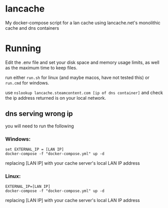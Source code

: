 # lancache
My docker-compose script for a lan cache using lancache.net's monolithic cache and dns containers

# Running
Edit the .env file and set your disk space and memory usage limits, as well as the maximum time to keep files.

run either `run.sh` for linux (and maybe macos, have not tested this) or `run.cmd` for windows.

use `nslookup lancache.steamcontent.com [ip of dns container]` and check the ip address returned is on your local network.

## dns serving wrong ip
you will need to run the following

### Windows:
```
set EXTERNAL_IP = [LAN IP]
docker-compose -f "docker-compose.yml" up -d
```
replacing [LAN IP] with your cache server's local LAN IP address

### Linux:
```
EXTERNAL_IP=[LAN IP]
docker-compose -f "docker-compose.yml" up -d
```
replacing [LAN IP] with your cache server's local LAN IP address
